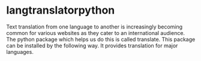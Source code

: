 # langtranslatorpython
Text translation from one language to another is increasingly becoming common for various websites as they cater to an international audience. The python package which helps us do this is called translate. This package can be installed by the following way. It provides translation for major languages.

